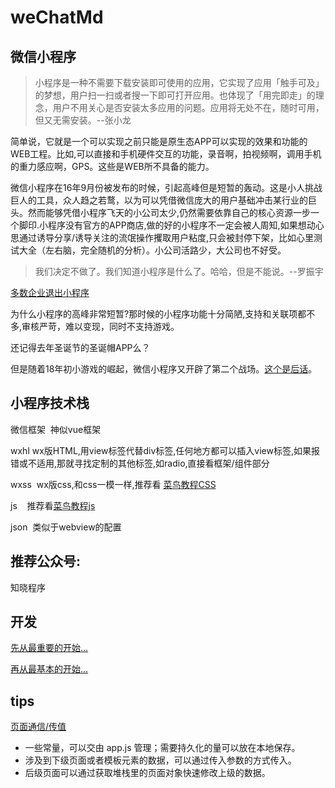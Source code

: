 # weChatMd

## 微信小程序

>小程序是一种不需要下载安装即可使用的应用，它实现了应用「触手可及」的梦想，用户扫一扫或者搜一下即可打开应用。也体现了「用完即走」的理念，用户不用关心是否安装太多应用的问题。应用将无处不在，随时可用，但又无需安装。--张小龙


简单说，它就是一个可以实现之前只能是原生态APP可以实现的效果和功能的WEB工程。比如,可以直接和手机硬件交互的功能，录音啊，拍视频啊，调用手机的重力感应啊，GPS。这些是WEB所不具备的能力。

微信小程序在16年9月份被发布的时候，引起高峰但是短暂的轰动。这是小人挑战巨人的工具，众人趋之若鹜，以为可以凭借微信庞大的用户基础冲击某行业的巨头。然而能够凭借小程序飞天的小公司太少,仍然需要依靠自己的核心资源一步一个脚印.小程序没有官方的APP商店,做的好的小程序不一定会被人周知,如果想动心思通过诱导分享/诱导关注的流氓操作攫取用户粘度,只会被封停下架，比如心里测试大全（左右脑，完全随机的分析）。小公司活路少，大公司也不好受。

>我们决定不做了。我们知道小程序是什么了。哈哈，但是不能说。--罗振宇

[多数企业退出小程序](http://www.qlmoney.com/content/20170117-242429.html)

为什么小程序的高峰非常短暂?那时候的小程序功能十分简陋,支持和关联项都不多,审核严苛，难以变现，同时不支持游戏。

还记得去年圣诞节的圣诞帽APP么？

但是随着18年初小游戏的崛起，微信小程序又开辟了第二个战场。[这个是后话](http://www.cocos.com/1314)。

## 小程序技术栈

微信框架  神似vue框架

wxhl  wx版HTML,用view标签代替div标签,任何地方都可以插入view标签,如果报错或不适用,那就寻找定制的其他标签,如radio,直接看框架/组件部分

wxss  wx版css,和css一模一样,推荐看 [菜鸟教程CSS](http://www.runoob.com/css3/css3-tutorial.html)

js    推荐看[菜鸟教程js](http://www.runoob.com/js/js-tutorial.html)

json  类似于webview的配置

## 推荐公众号:

知晓程序

## 开发

[先从最重要的开始...](https://mp.weixin.qq.com/debug/wxadoc/product/index.html?t=201837)

[再从最基本的开始...](https://mp.weixin.qq.com/)

## tips
[页面通信/传值](http://www.ifanr.com/minapp/830664)
* 一些常量，可以交由 app.js 管理；需要持久化的量可以放在本地保存。
* 涉及到下级页面或者模板元素的数据，可以通过传入参数的方式传入。
* 后级页面可以通过获取堆栈里的页面对象快速修改上级的数据。

